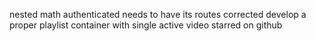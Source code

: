 nested math authenticated needs to have its routes corrected
develop a proper playlist container with single active video
starred on github
